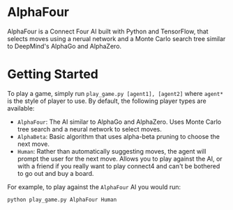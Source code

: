 # AlphaFour
AlphaFour is a Connect Four AI built with Python and TensorFlow, that selects moves using a nerual network and a Monte Carlo search tree similar to DeepMind's AlphaGo and AlphaZero.

# Getting Started
To play a game, simply run `play_game.py [agent1], [agent2]` where `agent*` is the style of player to use. By default, the following player types are available:
- `AlphaFour`: The AI similar to AlphaGo and AlphaZero. Uses Monte Carlo tree search and a neural network to select moves.
- `AlphaBeta`: Basic algorithm that uses alpha-beta pruning to choose the next move.
- `Human`: Rather than automatically suggesting moves, the agent will prompt the user for the next move. Allows you to play against the AI, or with a friend if you really want to play connect4 and can't be bothered to go out and buy a board.

For example, to play against the `AlphaFour` AI you would run:
~~~
python play_game.py AlphaFour Human
~~~

